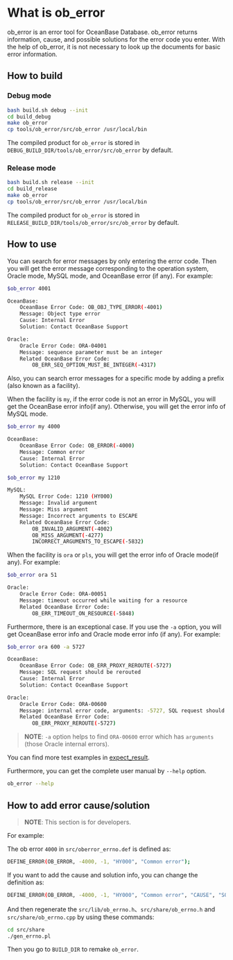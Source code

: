 # What is ob_error

ob_error is an error tool for OceanBase Database. ob_error returns information, cause, and possible solutions for the error code you enter. With the help of ob_error, it is not necessary to look up the documents for basic error information.

## How to build

### Debug mode

```bash
bash build.sh debug --init
cd build_debug
make ob_error
cp tools/ob_error/src/ob_error /usr/local/bin
```

The compiled product for `ob_error` is stored in `DEBUG_BUILD_DIR/tools/ob_error/src/ob_error` by default.

### Release mode

```bash
bash build.sh release --init
cd build_release
make ob_error
cp tools/ob_error/src/ob_error /usr/local/bin
```

The compiled product for `ob_error` is stored in `RELEASE_BUILD_DIR/tools/ob_error/src/ob_error` by default.

## How to use

You can search for error messages by only entering the error code. Then you will get the error message corresponding to the operation system, Oracle mode, MySQL mode, and OceanBase error (if any). For example:

```bash
$ob_error 4001

OceanBase:
    OceanBase Error Code: OB_OBJ_TYPE_ERROR(-4001)
    Message: Object type error
    Cause: Internal Error
    Solution: Contact OceanBase Support

Oracle:
    Oracle Error Code: ORA-04001
    Message: sequence parameter must be an integer
    Related OceanBase Error Code:
        OB_ERR_SEQ_OPTION_MUST_BE_INTEGER(-4317)
```

Also, you can search error messages for a specific mode by adding a prefix (also known as a facility).

When the facility is `my`, if the error code is not an error in MySQL, you will get the OceanBase error info(if any). Otherwise, you will get the error info of MySQL mode.

```bash
$ob_error my 4000

OceanBase:
    OceanBase Error Code: OB_ERROR(-4000)
    Message: Common error
    Cause: Internal Error
    Solution: Contact OceanBase Support

$ob_error my 1210

MySQL:
    MySQL Error Code: 1210 (HY000)
    Message: Invalid argument
    Message: Miss argument
    Message: Incorrect arguments to ESCAPE
    Related OceanBase Error Code:
        OB_INVALID_ARGUMENT(-4002)
        OB_MISS_ARGUMENT(-4277)
        INCORRECT_ARGUMENTS_TO_ESCAPE(-5832)
```

When the facility is `ora` or `pls`, you will get the error info of Oracle mode(if any). For example:

```bash
$ob_error ora 51

Oracle:
    Oracle Error Code: ORA-00051
    Message: timeout occurred while waiting for a resource
    Related OceanBase Error Code:
        OB_ERR_TIMEOUT_ON_RESOURCE(-5848)
```

Furthermore, there is an exceptional case. If you use the `-a` option, you will get OceanBase error info and Oracle mode error info (if any). For example:

```bash
$ob_error ora 600 -a 5727

OceanBase:
    OceanBase Error Code: OB_ERR_PROXY_REROUTE(-5727)
    Message: SQL request should be rerouted
    Cause: Internal Error
    Solution: Contact OceanBase Support

Oracle:
    Oracle Error Code: ORA-00600
    Message: internal error code, arguments: -5727, SQL request should be rerouted
    Related OceanBase Error Code:
        OB_ERR_PROXY_REROUTE(-5727)
```

> **NOTE**: `-a` option helps to find `ORA-00600` error which has `arguments` (those Oracle internal errors).

You can find more test examples in [expect_result](test/expect_result.result).

Furthermore, you can get the complete user manual by `--help` option.

```bash
ob_error --help
```

## How to add error cause/solution

> **NOTE**: This section is for developers.

For example:

The ob error `4000` in `src/oberror_errno.def` is defined as:

```bash
DEFINE_ERROR(OB_ERROR, -4000, -1, "HY000", "Common error");
```

If you want to add the cause and solution info, you can change the definition as:

```bash
DEFINE_ERROR(OB_ERROR, -4000, -1, "HY000", "Common error", "CAUSE", "SOLUTION");
```

And then regenerate the `src/lib/ob_errno.h`、`src/share/ob_errno.h` and `src/share/ob_errno.cpp` by using these commands:

```bash
cd src/share
./gen_errno.pl
```

Then you go to `BUILD_DIR` to remake `ob_error`.
